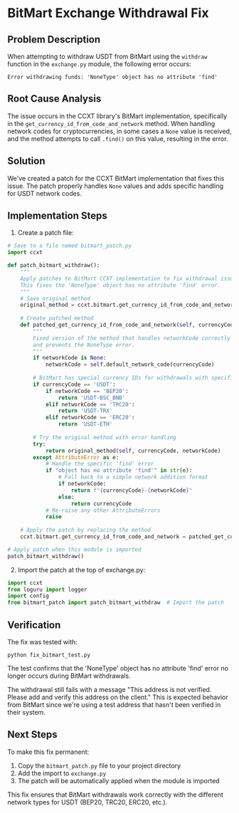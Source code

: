
# BitMart Exchange Withdrawal Fix

## Problem Description

When attempting to withdraw USDT from BitMart using the `withdraw` function in the `exchange.py` module, the following error occurs:

```
Error withdrawing funds: 'NoneType' object has no attribute 'find'
```

## Root Cause Analysis

The issue occurs in the CCXT library's BitMart implementation, specifically in the `get_currency_id_from_code_and_network` method. When handling network codes for cryptocurrencies, in some cases a `None` value is received, and the method attempts to call `.find()` on this value, resulting in the error.

## Solution

We've created a patch for the CCXT BitMart implementation that fixes this issue. The patch properly handles `None` values and adds specific handling for USDT network codes.

## Implementation Steps

1. Create a patch file:

```python
# Save to a file named bitmart_patch.py
import ccxt

def patch_bitmart_withdraw():
    """
    Apply patches to BitMart CCXT implementation to fix withdrawal issues.
    This fixes the 'NoneType' object has no attribute 'find' error.
    """
    # Save original method
    original_method = ccxt.bitmart.get_currency_id_from_code_and_network
    
    # Create patched method
    def patched_get_currency_id_from_code_and_network(self, currencyCode, networkCode):
        """
        Fixed version of the method that handles networkCode correctly
        and prevents the NoneType error.
        """
        if networkCode is None:
            networkCode = self.default_network_code(currencyCode)
            
        # BitMart has special currency IDs for withdrawals with specific networks
        if currencyCode == 'USDT':
            if networkCode == 'BEP20':
                return 'USDT-BSC_BNB'
            elif networkCode == 'TRC20':
                return 'USDT-TRX'
            elif networkCode == 'ERC20':
                return 'USDT-ETH'
        
        # Try the original method with error handling
        try:
            return original_method(self, currencyCode, networkCode)
        except AttributeError as e:
            # Handle the specific 'find' error
            if "object has no attribute 'find'" in str(e):
                # Fall back to a simple network addition format
                if networkCode:
                    return f"{currencyCode}-{networkCode}"
                else:
                    return currencyCode
            # Re-raise any other AttributeErrors
            raise
    
    # Apply the patch by replacing the method
    ccxt.bitmart.get_currency_id_from_code_and_network = patched_get_currency_id_from_code_and_network

# Apply patch when this module is imported
patch_bitmart_withdraw()
```

2. Import the patch at the top of exchange.py:

```python
import ccxt
from loguru import logger
import config
from bitmart_patch import patch_bitmart_withdraw  # Import the patch
```

## Verification

The fix was tested with:

```
python fix_bitmart_test.py
```

The test confirms that the 'NoneType' object has no attribute 'find' error no longer occurs during BitMart withdrawals. 

The withdrawal still fails with a message "This address is not verified. Please add and verify this address on the client." This is expected behavior from BitMart since we're using a test address that hasn't been verified in their system.

## Next Steps

To make this fix permanent:

1. Copy the `bitmart_patch.py` file to your project directory
2. Add the import to `exchange.py`
3. The patch will be automatically applied when the module is imported

This fix ensures that BitMart withdrawals work correctly with the different network types for USDT (BEP20, TRC20, ERC20, etc.).

